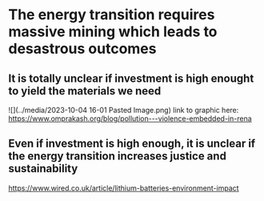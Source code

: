 # The energy transition requires massive mining which leads to desastrous outcomes


## It is totally unclear if investment is high enought to yield the materials we need
![](../media/2023-10-04 16-01 Pasted Image.png)
link to graphic here: https://www.omprakash.org/blog/pollution---violence-embedded-in-rena

## Even if investment is high enough, it is unclear if the energy transition increases justice and sustainability


https://www.wired.co.uk/article/lithium-batteries-environment-impact